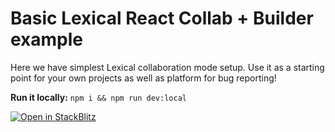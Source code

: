 # Basic Lexical React Collab + Builder example

Here we have simplest Lexical collaboration mode setup. Use it as a starting point for your own projects as well as platform for bug reporting!

**Run it locally:** `npm i && npm run dev:local`

[![Open in StackBlitz](https://developer.stackblitz.com/img/open_in_stackblitz.svg)](https://stackblitz.com/github/etrepum/lexical-builder/tree/main/apps/react-rich-collab-plan?file=src/main.ts)

